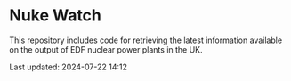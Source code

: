 # Nuke Watch

This repository includes code for retrieving the latest information available on the output of EDF nuclear power plants in the UK.

Last updated: 2024-07-22 14:12